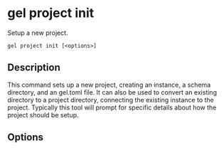 # gel project init

Setup a new project.

```cli-synopsis
gel project init [<options>]
```

## Description

This command sets up a new project, creating an instance, a schema directory, and an gel.toml file. It can also be used to convert an existing directory to a project directory, connecting the existing instance to the project. Typically this tool will prompt for specific details about how the project should be setup.

## Options

